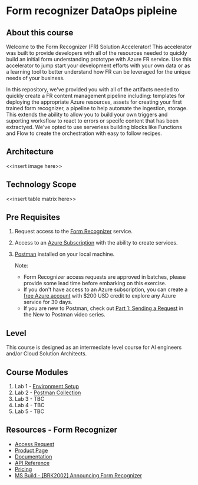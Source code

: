 # Form recognizer DataOps pipleine
## About this course
Welcome to the Form Recognizer (FR) Solution Accelerator! This accelerator was built to provide developers with all of the resources needed to quickly build an initial form understanding prototype with Azure FR service. Use this accelerator to jump start your development efforts with your own data or as a learning tool to better understand how FR can be leveraged for the unique needs of your business.

In this repository, we've provided you with all of the artifacts needed to quickly create a FR content management pipeline including: templates for deploying the appropriate Azure resources, assets for creating your first trained form recognizer, a pipeline to help automate the ingestion, storage. This extends the ability to allow you to build your own triggers and suporting worksflow to react to errors or specifc content that has been extractyed. We've opted to use serverless building blocks like Functions and Flow to create the orchestration with easy to follow recipes.

## Architecture
<\<insert image here\>>

## Technology Scope
<\<insert table matrix here>>

## Pre Requisites
1. Request access to the [Form Recognizer](https://aka.ms/FormRecognizerRequestAccess) service.
2. Access to an [Azure Subscription](https://azure.microsoft.com/en-us/free/) with the ability to create services.
3. [Postman](https://www.getpostman.com/) installed on your local machine.

   Note:
   * Form Recognizer access requests are approved in batches, please provide some lead time before embarking on this exercise.
   * If you don't have access to an Azure subscription, you can create a [free Azure account](https://azure.microsoft.com/en-us/free/) with $200 USD credit to explore any Azure service for 30 days.
   * If you are new to Postman, check out [Part 1: Sending a Request](https://www.youtube.com/watch?v=YKalL1rVDOE) in the New to Postman video series.

## Level
This course is designed as an intermediate level course for AI engineers and/or Cloud Solution Architects.

## Course Modules
1. Lab 1 - [Environment Setup](https://github.com/tayganr/DataOps/blob/master/labs/lab-environment-setup.md)
2. Lab 2 - [Postman Collection](https://github.com/tayganr/DataOps/blob/master/labs/lab-postman-collection.md)
3. Lab 3 - TBC
4. Lab 4 - TBC
5. Lab 5 - TBC

## Resources - Form Recognizer
* [Access Request](https://aka.ms/FormRecognizerRequestAccess)
* [Product Page](https://aka.ms/form-recognizer)
* [Documentation](https://aka.ms/form-recognizer/docs)
* [API Reference](https://aka.ms/form-recognizer/api)
* [Pricing](https://azure.microsoft.com/en-us/pricing/details/cognitive-services/form-recognizer/)
* [MS Build - [BRK2002] Announcing Form Recognizer](https://mybuild.techcommunity.microsoft.com/sessions/76962?source=sessions)